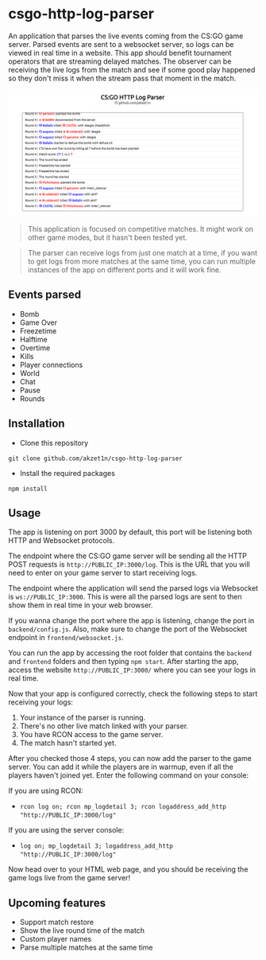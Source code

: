 # csgo-http-log-parser
An application that parses the live events coming from the CS:GO game server. Parsed events are sent to a websocket server, so logs can be viewed in real time in a website. This app should benefit tournament operators that are streaming delayed matches. The observer can be receiving the live logs from the match and see if some good play happened so they don't miss it when the stream pass that moment in the match.

![Frontend](https://github.com/akzet1n/csgo-http-log-parser/blob/main/screenshot.png?raw=true)

> This application is focused on competitive matches. It might work on other game modes, but it hasn't been tested yet.

> The parser can receive logs from just one match at a time, if you want to get logs from more matches at the same time, you can run multiple instances of the app on different ports and it will work fine.

## Events parsed
- Bomb
- Game Over
- Freezetime
- Halftime
- Overtime
- Kills
- Player connections
- World
- Chat
- Pause
- Rounds

## Installation
- Clone this repository
```
git clone github.com/akzet1n/csgo-http-log-parser
```
- Install the required packages
```
npm install
```

## Usage
The app is listening on port 3000 by default, this port will be listening both HTTP and Websocket protocols.

The endpoint where the CS:GO game server will be sending all the HTTP POST requests is ``http://PUBLIC_IP:3000/log``. This is the URL that you will need to enter on your game server to start receiving logs.

The endpoint where the application will send the parsed logs via Websocket is `ws://PUBLIC_IP:3000`. This is were all the parsed logs are sent to then show them in real time in your web browser. 

If you wanna change the port where the app is listening, change the port in ``backend/config.js``. Also, make sure to change the port of the Websocket endpoint in ``frontend/websocket.js``.

You can run the app by accessing the root folder that contains the ``backend`` and ``frontend`` folders and then typing ``npm start``. After starting the app, access the website ``http://PUBLIC_IP:3000/`` where you can see your logs in real time.

Now that your app is configured correctly, check the following steps to start receiving your logs:

1. Your instance of the parser is running.
2. There's no other live match linked with your parser.
3. You have RCON access to the game server.
4. The match hasn't started yet.

After you checked those 4 steps, you can now add the parser to the game server. You can add it while the players are in warmup, even if all the players haven't joined yet. Enter the following command on your console:

If you are using RCON:
- ```rcon log on; rcon mp_logdetail 3; rcon logaddress_add_http "http://PUBLIC_IP:3000/log"```

If you are using the server console:
- ```log on; mp_logdetail 3; logaddress_add_http "http://PUBLIC_IP:3000/log"```

Now head over to your HTML web page, and you should be receiving the game logs live from the game server!

## Upcoming features

- Support match restore
- Show the live round time of the match
- Custom player names
- Parse multiple matches at the same time

